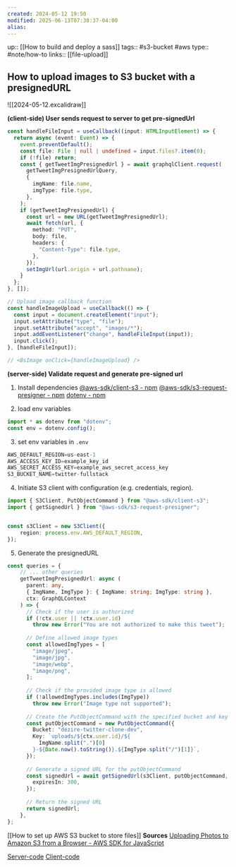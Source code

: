 ```yaml
---
created: 2024-05-12 19:50
modified: 2025-06-13T07:38:37-04:00
alias: 
---
```

up::  [[How to build and deploy a sass]]
tags:: #s3-bucket #aws
type:: #note/how-to
links:: [[file-upload]]
## How to upload images to S3 bucket with a presignedURL

![[2024-05-12.excalidraw]]

**(client-side) User sends request to server to get pre-signedUrl**
``` ts
const handleFileInput = useCallback((input: HTMLInputElement) => {
  return async (event: Event) => {
    event.preventDefault();
    const file: File | null | undefined = input.files?.item(0);
    if (!file) return;
    const { getTweetImgPresignedUrl } = await graphqlClient.request(
      getTweetImgPresignedUrlQuery,
      {
        imgName: file.name,
        imgType: file.type,
      },
    );
    if (getTweetImgPresignedUrl) {
      const url = new URL(getTweetImgPresignedUrl);
      await fetch(url, {
        method: "PUT",
        body: file,
        headers: {
          "Content-Type": file.type,
        },
      });
      setImgUrl(url.origin + url.pathname);
    }
  };
}, []);

// Upload image callback function
const handleImageUpload = useCallback(() => {
  const input = document.createElement("input");
  input.setAttribute("type", "file");
  input.setAttribute("accept", "images/*");
  input.addEventListener("change", handleFileInput(input));
  input.click();
}, [handleFileInput]);

// <BsImage onClick={handleImageUpload} />
```

 **(server-side) Validate request and generate pre-signed url**
1. Install dependencies
	[@aws-sdk/client-s3 - npm](https://www.npmjs.com/package/@aws-sdk/client-s3)
	[@aws-sdk/s3-request-presigner - npm](https://www.npmjs.com/package/@aws-sdk/s3-request-presigner)
	[dotenv - npm](https://www.npmjs.com/package/dotenv)

2. load env variables
``` ts
import * as dotenv from "dotenv";
const env = dotenv.config();
```
3. set env variables in `.env`
```ts
AWS_DEFAULT_REGION=us-east-1
AWS_ACCESS_KEY_ID=example_key_id
AWS_SECRET_ACCESS_KEY=example_aws_secret_access_key
S3_BUCKET_NAME=twitter-fullstack
```
4. Initiate S3 client with configuration (e.g. credentials, region).
``` ts
import { S3Client, PutObjectCommand } from "@aws-sdk/client-s3";
import { getSignedUrl } from "@aws-sdk/s3-request-presigner";


const s3Client = new S3Client({ 
	region: process.env.AWS_DEFAULT_REGION,
});
```
5. Generate the presignedURL
``` ts
const queries = {
	// ... other queries
	getTweetImgPresignedUrl: async (
	  parent: any,
	  { ImgName, ImgType }: { ImgName: string; ImgType: string },
	  ctx: GraphQLContext
	) => {
	  // Check if the user is authorized
	  if (!ctx.user || !ctx.user.id)
	    throw new Error("You are not authorized to make this tweet");
	
	  // Define allowed image types
	  const allowedImgTypes = [
	    "image/jpeg",
	    "image/jpg",
	    "image/webp",
	    "image/png",
	  ];
	
	  // Check if the provided image type is allowed
	  if (!allowedImgTypes.includes(ImgType))
	    throw new Error("Image type not supported");
	
	  // Create the PutObjectCommand with the specified bucket and key
	  const putObjectCommand = new PutObjectCommand({
	    Bucket: "dezire-twitter-clone-dev",
	    Key: `uploads/${ctx.user.id}/${
	      ImgName.split(".")[0]
	    }-${Date.now().toString()}.${ImgType.split("/")[1]}`,
	  });
	
	  // Generate a signed URL for the putObjectCommand
	  const signedUrl = await getSignedUrl(s3Client, putObjectCommand, {
	    expiresIn: 300,
	  });
	
	  // Return the signed URL
	  return signedUrl;
	},
};
```

[[How to set up AWS S3 bucket to store files]]
**Sources**
[Uploading Photos to Amazon S3 from a Browser - AWS SDK for JavaScript](https://docs.aws.amazon.com/sdk-for-javascript/v2/developer-guide/s3-example-photo-album.html)

[Server-code](https://github1s.com/debarkamondal/twitter-clone-backend/commit/c74a7bbbf35afa7690a08a67ed5da6046b845f47)
[Client-code](https://github1s.com/debarkamondal/twitter-clone-frontend/commit/018cff3d047acacd2bdb6ede7b711ec1a337fd0a)